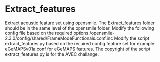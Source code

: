 # Extract_features
Extract acoustic feature set using opensmile.
The Extract_features folder should be in the same level of the opensmile folder.
Modify the following config file based on the required options /opensmile-2.3.0/config/shared/FrameModeFunctionals.conf.inc 
Modify the script extract_features.py based on the required config feature set for example: eGeMAPSv01a.conf for eGeMAPS features.
The copyright of the script extract_features.py is for the AVEC challange. 
